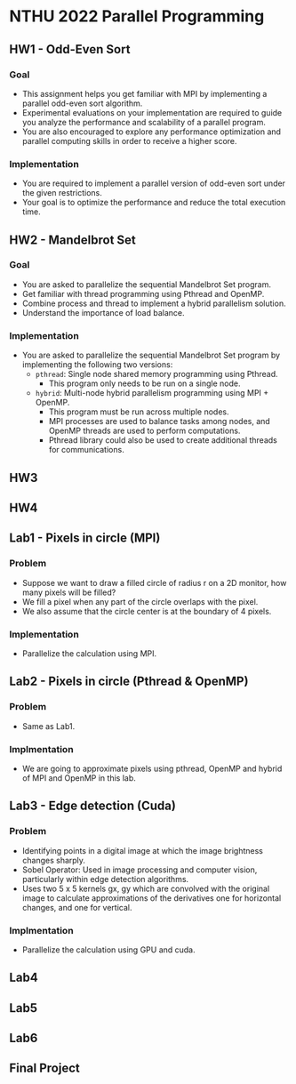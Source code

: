 # NTHU 2022 Parallel Programming

## HW1 - Odd-Even Sort

### Goal
- This assignment helps you get familiar with MPI by implementing a parallel odd-even sort algorithm.
- Experimental evaluations on your implementation are required to guide you analyze the performance and scalability of a parallel program.
- You are also encouraged to explore any performance optimization and parallel computing skills in order to receive a higher score.
### Implementation
- You are required to implement a parallel version of odd-even sort under the given restrictions.
- Your goal is to optimize the performance and reduce the total execution time.

## HW2 - Mandelbrot Set

### Goal
- You are asked to parallelize the sequential Mandelbrot Set program.
- Get familiar with thread programming using Pthread and OpenMP.
- Combine process and thread to implement a hybrid parallelism solution.
- Understand the importance of load balance.
### Implementation
- You are asked to parallelize the sequential Mandelbrot Set program by implementing the following two versions:
  - `pthread`: Single node shared memory programming using Pthread.
    - This program only needs to be run on a single node.
  - `hybrid`: Multi-node hybrid parallelism programming using MPI + OpenMP.
    - This program must be run across multiple nodes.
    - MPI processes are used to balance tasks among nodes, and OpenMP threads are used to perform computations.
    - Pthread library could also be used to create additional threads for communications.

## HW3

## HW4

## Lab1 - Pixels in circle (MPI)

### Problem
- Suppose we want to draw a filled circle of radius r on a 2D monitor, how many pixels will be filled?
- We fill a pixel when any part of the circle overlaps with the pixel.
- We also assume that the circle center is at the boundary of 4 pixels.
### Implementation
- Parallelize the calculation using MPI.

## Lab2 - Pixels in circle (Pthread & OpenMP)

### Problem
- Same as Lab1.
### Implmentation
- We are going to approximate pixels using pthread, OpenMP and hybrid of MPI and OpenMP in this lab.

## Lab3 - Edge detection (Cuda)

### Problem
- Identifying points in a digital image at which the image brightness changes sharply.
- Sobel Operator: Used in image processing and computer vision, particularly within edge detection algorithms.
- Uses two 5 x 5 kernels gx, gy which are convolved with the original image to calculate approximations of the derivatives one for horizontal changes, and one for vertical.
### Implmentation
- Parallelize the calculation using GPU and cuda.

## Lab4

## Lab5

## Lab6

## Final Project
